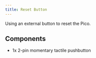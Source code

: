 ```yaml
---
title: Reset Button
---
```


Using an external button to reset the Pico.
## Components
- 1x 2-pin momentary tactile pushbutton
